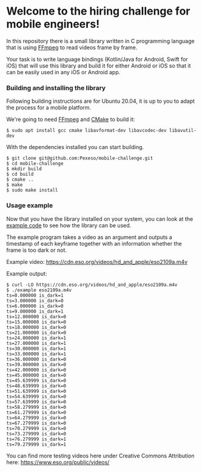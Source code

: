 # Welcome to the hiring challenge for mobile engineers!

In this repository there is a small library written in C programming language that is using [FFmpeg](https://ffmpeg.org/) to read videos frame by frame. 

Your task is to write language bindings (Kotlin/Java for Android, Swift for iOS) that will use this library and build it for either Android or iOS so that it can be easily used in any iOS or Android app.

### Building and installing the library

Following building instructions are for Ubuntu 20.04, it is up to you to adapt the process for a mobile platform.

We're going to need [FFmpeg](https://ffmpeg.org/) and [CMake](https://cmake.org/) to build it:

    $ sudo apt install gcc cmake libavformat-dev libavcodec-dev libavutil-dev

With the dependencies installed you can start building.

    $ git clone git@github.com:Pexeso/mobile-challenge.git
    $ cd mobile-challenge
    $ mkdir build
    $ cd build
    $ cmake ..
    $ make
    $ sudo make install


### Usage example

Now that you have the library installed on your system, you can look at the [example code](example/main.c) to see how the library can be used.

The example program takes a video as an argument and outputs a timestamp of each keyframe together with an information whether the frame is too dark or not.

Example video: https://cdn.eso.org/videos/hd_and_apple/eso2109a.m4v

Example output:

    $ curl -LO https://cdn.eso.org/videos/hd_and_apple/eso2109a.m4v
    $ ./example eso2109a.m4v
    ts=0.000000 is_dark=1
    ts=3.000000 is_dark=0
    ts=6.000000 is_dark=0
    ts=9.000000 is_dark=1
    ts=12.000000 is_dark=0
    ts=15.000000 is_dark=0
    ts=18.000000 is_dark=0
    ts=21.000000 is_dark=0
    ts=24.000000 is_dark=1
    ts=27.000000 is_dark=1
    ts=30.000000 is_dark=1
    ts=33.000000 is_dark=1
    ts=36.000000 is_dark=0
    ts=39.000000 is_dark=0
    ts=42.000000 is_dark=0
    ts=45.000000 is_dark=0
    ts=45.639999 is_dark=0
    ts=48.639999 is_dark=0
    ts=51.639999 is_dark=0
    ts=54.639999 is_dark=0
    ts=57.639999 is_dark=0
    ts=58.279999 is_dark=0
    ts=61.279999 is_dark=0
    ts=64.279999 is_dark=0
    ts=67.279999 is_dark=0
    ts=70.279999 is_dark=0
    ts=73.279999 is_dark=0
    ts=76.279999 is_dark=1
    ts=79.279999 is_dark=1

You can find more testing videos here under Creative Commons Attribution here: https://www.eso.org/public/videos/
